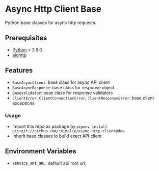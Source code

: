 # Async Http Client Base

Python base classes for async http requests.

## Prerequisites

- [Python](https://www.python.org/) > 3.8.0
- [aiohttp](https://docs.aiohttp.org/)

## Features
- `BaseAsyncClient`: base class for async API client
- `BaseAsyncResponse`: base class for response object
- `BaseValidator`: base class for response validators
- `ClientError`, `ClientConnectionError`, `ClientResponseError`: base client exceptions

### Usage

- Import this repo as package by `pipenv install git+git://github.com/chimplie/async-http-client@dev`
- Inherit base classes to build exact API client

## Environment Variables
- `SERVICE_API_URL`: default api root url;
